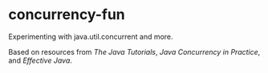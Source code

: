 # concurrency-fun
Experimenting with java.util.concurrent and more.

Based on resources from _The Java Tutorials_, _Java Concurrency in Practice_, and _Effective Java_.
